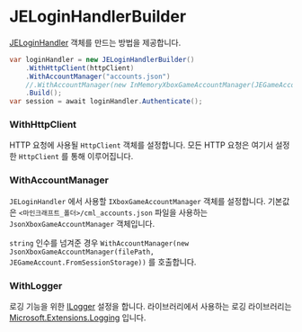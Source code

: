 # JELoginHandlerBuilder

[JELoginHandler](./JELoginHandler.md) 객체를 만드는 방법을 제공합니다. 

```csharp
var loginHandler = new JELoginHandlerBuilder()
    .WithHttpClient(httpClient)
    .WithAccountManager("accounts.json")
    //.WithAccountManager(new InMemoryXboxGameAccountManager(JEGameAccount.FromSessionStorage))
    .Build();
var session = await loginHandler.Authenticate();
```

### WithHttpClient

HTTP 요청에 사용될 `HttpClient` 객체를 설정합니다. 모든 HTTP 요청은 여기서 설정한 `HttpClient` 를 통해 이루어집니다. 

### WithAccountManager

`JELoginHandler` 에서 사용할 `IXboxGameAccountManager` 객체를 설정합니다. 기본값은 `<마인크래프트_폴더>/cml_accounts.json` 파일을 사용하는 `JsonXboxGameAccountManager` 객체입니다. 

`string` 인수를 넘겨준 경우 `WithAccountManager(new JsonXboxGameAccountManager(filePath, JEGameAccount.FromSessionStorage))` 를 호출합니다. 

### WithLogger

로깅 기능을 위한 [ILogger](https://learn.microsoft.com/en-us/dotnet/api/microsoft.extensions.logging.ilogger?view=dotnet-plat-ext-7.0) 설정을 합니다. 라이브러리에서 사용하는 로깅 라이브러리는 [Microsoft.Extensions.Logging](https://learn.microsoft.com/en-us/dotnet/core/extensions/logging?tabs=command-line) 입니다. 